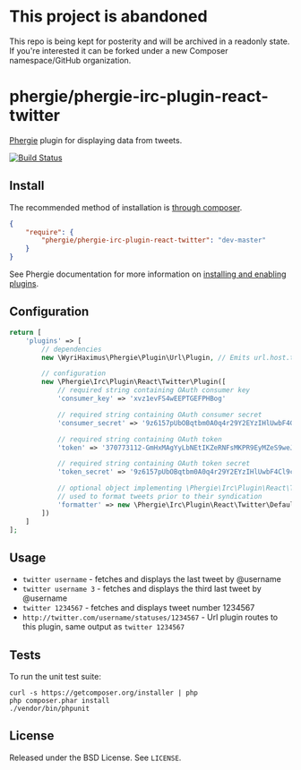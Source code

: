 # This project is abandoned

This repo is being kept for posterity and will be archived in a readonly state. 
If you're interested it can be forked under a new Composer namespace/GitHub organization.

# phergie/phergie-irc-plugin-react-twitter

[Phergie](http://github.com/phergie/phergie-irc-bot-react/) plugin for displaying data from tweets.

[![Build Status](https://secure.travis-ci.org/phergie/phergie-irc-plugin-react-twitter.png?branch=master)](http://travis-ci.org/phergie/phergie-irc-plugin-react-twitter)

## Install

The recommended method of installation is [through composer](http://getcomposer.org).

```JSON
{
    "require": {
        "phergie/phergie-irc-plugin-react-twitter": "dev-master"
    }
}
```

See Phergie documentation for more information on
[installing and enabling plugins](https://github.com/phergie/phergie-irc-bot-react/wiki/Usage#plugins).

## Configuration

```php
return [
    'plugins' => [
        // dependencies
        new \WyriHaximus\Phergie\Plugin\Url\Plugin, // Emits url.host.twitter.com events

        // configuration
        new \Phergie\Irc\Plugin\React\Twitter\Plugin([
            // required string containing OAuth consumer key
            'consumer_key' => 'xvz1evFS4wEEPTGEFPHBog'

            // required string containing OAuth consumer secret
            'consumer_secret' => '9z6157pUbOBqtbm0A0q4r29Y2EYzIHlUwbF4Cl9c'

            // required string containing OAuth token
            'token' => '370773112-GmHxMAgYyLbNEtIKZeRNFsMKPR9EyMZeS9weJAEb'

            // required string containing OAuth token secret
            'token_secret' => '9z6157pUbOBqtbm0A0q4r29Y2EYzIHlUwbF4Cl9c'

            // optional object implementing \Phergie\Irc\Plugin\React\Twitter\FormatterInterface
            // used to format tweets prior to their syndication
            'formatter' => new \Phergie\Irc\Plugin\React\Twitter\DefaultFormatter('<@%user.screen_name%> %text% - %created_at.relative% (%url%)', \DateTime::ISO8601)
        ])
    ]
];
```

## Usage

* `twitter username` - fetches and displays the last tweet by @username
* `twitter username 3` - fetches and displays the third last tweet by @username
* `twitter 1234567` - fetches and displays tweet number 1234567
* `http://twitter.com/username/statuses/1234567` - Url plugin routes to this plugin, same output as `twitter 1234567`

## Tests

To run the unit test suite:

```
curl -s https://getcomposer.org/installer | php
php composer.phar install
./vendor/bin/phpunit
```

## License

Released under the BSD License. See `LICENSE`.
